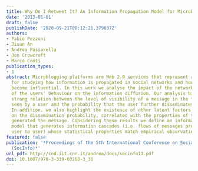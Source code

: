```yaml
---
title: Why Do I Retweet It? An Information Propagation Model for Microblogs
date: '2013-01-01'
draft: false
publishDate: '2020-09-21T08:12:21.379607Z'
authors:
- Fabio Pezzoni
- Jisun An
- Andrea Passarella
- Jon Crowcroft
- Marco Conti
publication_types:
- 1
abstract: Microblogging platforms are Web 2.0 services that represent a suitable environment
  for studying how information is propagated in social networks and how users can
  become influential. In this work we analyse the impact of the network features and
  of the users' behaviour on the information diffusion. Our analysis highlights a
  strong relation between the level of visibility of a message in the flow of information
  seen by a user and the probability that the user further disseminates the message.
  In addition, we also highlight the existence of other latent factors that impact
  on the dissemination probability, correlated with the properties of the user that
  generated the message. Considering these results we define an information propagation
  model that generates information cascades (i.e. flows of messages propagated from
  user to user) whose statistical properties match empirical observations.
featured: false
publication: '*Proceedings of the 5th International Conference on Social Informatics
  (SocInfo)*'
url_pdf: http://cnd.iit.cnr.it/andrea/docs/socinfo13.pdf
doi: 10.1007/978-3-319-03260-3_31
---
```


